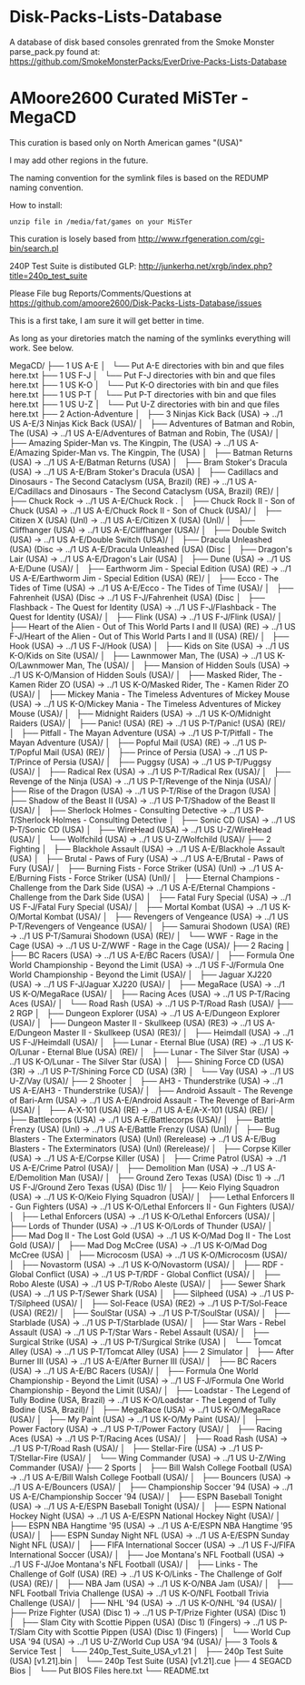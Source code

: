 # Disk-Packs-Lists-Database
A database of disk based consoles grenrated from the Smoke Monster parse_pack.py found at: https://github.com/SmokeMonsterPacks/EverDrive-Packs-Lists-Database 


# AMoore2600 Curated MiSTer - MegaCD

This curation is based only on North American games "(USA)" 

I may add other regions in the future. 

The naming convention for the symlink files is based on the REDUMP naming convention.

How to install:
   
	unzip file in /media/fat/games on your MiSTer


This curation is losely based from http://www.rfgeneration.com/cgi-bin/search.pl

240P Test Suite is distibuted GLP: http://junkerhq.net/xrgb/index.php?title=240p_test_suite

Please File bug Reports/Comments/Questions at https://github.com/amoore2600/Disk-Packs-Lists-Database/issues

This is a first take, I am sure it will get better in time.

As long as your diretories match the naming of the symlinks everything will work. See below.

 

MegaCD/
├── 1 US A-E
│   └── Put A-E directories with bin and que files here.txt
├── 1 US F-J
│   └── Put F-J directories with bin and que files here.txt
├── 1 US K-O
│   └── Put K-O directories with bin and que files here.txt
├── 1 US P-T
│   └── Put P-T directories with bin and que files here.txt
├── 1 US U-Z
│   └── Put U-Z directories with bin and que files here.txt
├── 2 Action-Adventure
│   ├── 3 Ninjas Kick Back (USA) -> ../1 US A-E/3 Ninjas Kick Back (USA)/
│   ├── Adventures of Batman and Robin, The (USA) -> ../1 US A-E/Adventures of Batman and Robin, The (USA)/
│   ├── Amazing Spider-Man vs. The Kingpin, The (USA) -> ../1 US A-E/Amazing Spider-Man vs. The Kingpin, The (USA)
│   ├── Batman Returns (USA) -> ../1 US A-E/Batman Returns (USA)
│   ├── Bram Stoker's Dracula (USA) -> ../1 US A-E/Bram Stoker's Dracula (USA)
│   ├── Cadillacs and Dinosaurs - The Second Cataclysm (USA, Brazil) (RE) -> ../1 US A-E/Cadillacs and Dinosaurs - The Second Cataclysm (USA, Brazil) (RE)/
│   ├── Chuck Rock  -> ../1 US A-E/Chuck Rock .
│   ├── Chuck Rock II - Son of Chuck (USA) -> ../1 US A-E/Chuck Rock II - Son of Chuck (USA)/
│   ├── Citizen X (USA) (Unl) -> ../1 US A-E/Citizen X (USA) (Unl)/
│   ├── Cliffhanger (USA) -> ../1 US A-E/Cliffhanger (USA)/
│   ├── Double Switch (USA) -> ../1 US A-E/Double Switch (USA)/
│   ├── Dracula Unleashed (USA) (Disc -> ../1 US A-E/Dracula Unleashed (USA) (Disc 
│   ├── Dragon's Lair (USA) -> ../1 US A-E/Dragon's Lair (USA)
│   ├── Dune (USA) -> ../1 US A-E/Dune (USA)/
│   ├── Earthworm Jim - Special Edition (USA) (RE) -> ../1 US A-E/Earthworm Jim - Special Edition (USA) (RE)/
│   ├── Ecco - The Tides of Time (USA) -> ../1 US A-E/Ecco - The Tides of Time (USA)/
│   ├── Fahrenheit (USA) (Disc -> ../1 US F-J/Fahrenheit (USA) (Disc 
│   ├── Flashback - The Quest for Identity (USA) -> ../1 US F-J/Flashback - The Quest for Identity (USA)/
│   ├── Flink (USA) -> ../1 US F-J/Flink (USA)/
│   ├── Heart of the Alien - Out of This World Parts I and II (USA) (RE) -> ../1 US F-J/Heart of the Alien - Out of This World Parts I and II (USA) (RE)/
│   ├── Hook (USA) -> ../1 US F-J/Hook (USA)
│   ├── Kids on Site (USA) -> ../1 US K-O/Kids on Site (USA)/
│   ├── Lawnmower Man, The (USA) -> ../1 US K-O/Lawnmower Man, The (USA)/
│   ├── Mansion of Hidden Souls (USA) -> ../1 US K-O/Mansion of Hidden Souls (USA)/
│   ├── Masked Rider, The - Kamen Rider ZO (USA) -> ../1 US K-O/Masked Rider, The - Kamen Rider ZO (USA)/
│   ├── Mickey Mania - The Timeless Adventures of Mickey Mouse (USA) -> ../1 US K-O/Mickey Mania - The Timeless Adventures of Mickey Mouse (USA)/
│   ├── Midnight Raiders (USA) -> ../1 US K-O/Midnight Raiders (USA)/
│   ├── Panic! (USA) (RE) -> ../1 US P-T/Panic! (USA) (RE)/
│   ├── Pitfall - The Mayan Adventure (USA) -> ../1 US P-T/Pitfall - The Mayan Adventure (USA)/
│   ├── Popful Mail (USA) (RE) -> ../1 US P-T/Popful Mail (USA) (RE)/
│   ├── Prince of Persia (USA) -> ../1 US P-T/Prince of Persia (USA)/
│   ├── Puggsy (USA) -> ../1 US P-T/Puggsy (USA)/
│   ├── Radical Rex (USA) -> ../1 US P-T/Radical Rex (USA)/
│   ├── Revenge of the Ninja (USA) -> ../1 US P-T/Revenge of the Ninja (USA)/
│   ├── Rise of the Dragon (USA) -> ../1 US P-T/Rise of the Dragon (USA)
│   ├── Shadow of the Beast II (USA) -> ../1 US P-T/Shadow of the Beast II (USA)/
│   ├── Sherlock Holmes - Consulting Detective -> ../1 US P-T/Sherlock Holmes - Consulting Detective 
│   ├── Sonic CD (USA) -> ../1 US P-T/Sonic CD (USA)
│   ├── WireHead (USA) -> ../1 US U-Z/WireHead (USA)/
│   └── Wolfchild (USA) -> ../1 US U-Z/Wolfchild (USA)/
├── 2 Fighting
│   ├── Blackhole Assault (USA) -> ../1 US A-E/Blackhole Assault (USA)
│   ├── Brutal - Paws of Fury (USA) -> ../1 US A-E/Brutal - Paws of Fury (USA)/
│   ├── Burning Fists - Force Striker (USA) (Unl) -> ../1 US A-E/Burning Fists - Force Striker (USA) (Unl)/
│   ├── Eternal Champions - Challenge from the Dark Side (USA) -> ../1 US A-E/Eternal Champions - Challenge from the Dark Side (USA)
│   ├── Fatal Fury Special (USA) -> ../1 US F-J/Fatal Fury Special (USA)/
│   ├── Mortal Kombat (USA) -> ../1 US K-O/Mortal Kombat (USA)/
│   ├── Revengers of Vengeance (USA) -> ../1 US P-T/Revengers of Vengeance (USA)/
│   ├── Samurai Shodown (USA) (RE) -> ../1 US P-T/Samurai Shodown (USA) (RE)/
│   └── WWF - Rage in the Cage (USA) -> ../1 US U-Z/WWF - Rage in the Cage (USA)/
├── 2 Racing
│   ├── BC Racers (USA) -> ../1 US A-E/BC Racers (USA)/
│   ├── Formula One World Championship - Beyond the Limit (USA) -> ../1 US F-J/Formula One World Championship - Beyond the Limit (USA)/
│   ├── Jaguar XJ220 (USA) -> ../1 US F-J/Jaguar XJ220 (USA)/
│   ├── MegaRace (USA) -> ../1 US K-O/MegaRace (USA)/
│   ├── Racing Aces (USA) -> ../1 US P-T/Racing Aces (USA)/
│   └── Road Rash (USA) -> ../1 US P-T/Road Rash (USA)/
├── 2 RGP
│   ├── Dungeon Explorer (USA) -> ../1 US A-E/Dungeon Explorer (USA)/
│   ├── Dungeon Master II - Skullkeep (USA) (RE3) -> ../1 US A-E/Dungeon Master II - Skullkeep (USA) (RE3)/
│   ├── Heimdall (USA) -> ../1 US F-J/Heimdall (USA)/
│   ├── Lunar - Eternal Blue (USA) (RE) -> ../1 US K-O/Lunar - Eternal Blue (USA) (RE)/
│   ├── Lunar - The Silver Star (USA) -> ../1 US K-O/Lunar - The Silver Star (USA)
│   ├── Shining Force CD (USA) (3R) -> ../1 US P-T/Shining Force CD (USA) (3R)
│   └── Vay (USA) -> ../1 US U-Z/Vay (USA)/
├── 2 Shooter
│   ├── AH3 - Thunderstrike (USA) -> ../1 US A-E/AH3 - Thunderstrike (USA)/
│   ├── Android Assault - The Revenge of Bari-Arm (USA) -> ../1 US A-E/Android Assault - The Revenge of Bari-Arm (USA)/
│   ├── A-X-101 (USA) (RE) -> ../1 US A-E/A-X-101 (USA) (RE)/
│   ├── Battlecorps (USA) -> ../1 US A-E/Battlecorps (USA)/
│   ├── Battle Frenzy (USA) (Unl) -> ../1 US A-E/Battle Frenzy (USA) (Unl)/
│   ├── Bug Blasters - The Exterminators (USA) (Unl) (Rerelease) -> ../1 US A-E/Bug Blasters - The Exterminators (USA) (Unl) (Rerelease)/
│   ├── Corpse Killer (USA) -> ../1 US A-E/Corpse Killer (USA)
│   ├── Crime Patrol (USA) -> ../1 US A-E/Crime Patrol (USA)/
│   ├── Demolition Man (USA) -> ../1 US A-E/Demolition Man (USA)/
│   ├── Ground Zero Texas (USA) (Disc 1) -> ../1 US F-J/Ground Zero Texas (USA) (Disc 1)/
│   ├── Keio Flying Squadron (USA) -> ../1 US K-O/Keio Flying Squadron (USA)/
│   ├── Lethal Enforcers II - Gun Fighters (USA) -> ../1 US K-O/Lethal Enforcers II - Gun Fighters (USA)/
│   ├── Lethal Enforcers (USA) -> ../1 US K-O/Lethal Enforcers (USA)/
│   ├── Lords of Thunder (USA) -> ../1 US K-O/Lords of Thunder (USA)/
│   ├── Mad Dog II - The Lost Gold (USA) -> ../1 US K-O/Mad Dog II - The Lost Gold (USA)/
│   ├── Mad Dog McCree (USA) -> ../1 US K-O/Mad Dog McCree (USA)
│   ├── Microcosm (USA) -> ../1 US K-O/Microcosm (USA)/
│   ├── Novastorm (USA) -> ../1 US K-O/Novastorm (USA)/
│   ├── RDF - Global Conflict (USA) -> ../1 US P-T/RDF - Global Conflict (USA)/
│   ├── Robo Aleste (USA) -> ../1 US P-T/Robo Aleste (USA)/
│   ├── Sewer Shark (USA) -> ../1 US P-T/Sewer Shark (USA)
│   ├── Silpheed (USA) -> ../1 US P-T/Silpheed (USA)/
│   ├── Sol-Feace (USA) (RE2) -> ../1 US P-T/Sol-Feace (USA) (RE2)/
│   ├── SoulStar (USA) -> ../1 US P-T/SoulStar (USA)/
│   ├── Starblade (USA) -> ../1 US P-T/Starblade (USA)/
│   ├── Star Wars - Rebel Assault (USA) -> ../1 US P-T/Star Wars - Rebel Assault (USA)/
│   ├── Surgical Strike (USA) -> ../1 US P-T/Surgical Strike (USA)
│   └── Tomcat Alley (USA) -> ../1 US P-T/Tomcat Alley (USA)
├── 2 Simulator
│   ├── After Burner III (USA) -> ../1 US A-E/After Burner III (USA)/
│   ├── BC Racers (USA) -> ../1 US A-E/BC Racers (USA)/
│   ├── Formula One World Championship - Beyond the Limit (USA) -> ../1 US F-J/Formula One World Championship - Beyond the Limit (USA)/
│   ├── Loadstar - The Legend of Tully Bodine (USA, Brazil) -> ../1 US K-O/Loadstar - The Legend of Tully Bodine (USA, Brazil)/
│   ├── MegaRace (USA) -> ../1 US K-O/MegaRace (USA)/
│   ├── My Paint (USA) -> ../1 US K-O/My Paint (USA)/
│   ├── Power Factory (USA) -> ../1 US P-T/Power Factory (USA)/
│   ├── Racing Aces (USA) -> ../1 US P-T/Racing Aces (USA)/
│   ├── Road Rash (USA) -> ../1 US P-T/Road Rash (USA)/
│   ├── Stellar-Fire (USA) -> ../1 US P-T/Stellar-Fire (USA)/
│   └── Wing Commander (USA) -> ../1 US U-Z/Wing Commander (USA)/
├── 2 Sports
│   ├── Bill Walsh College Football (USA) -> ../1 US A-E/Bill Walsh College Football (USA)/
│   ├── Bouncers (USA) -> ../1 US A-E/Bouncers (USA)/
│   ├── Championship Soccer '94 (USA) -> ../1 US A-E/Championship Soccer '94 (USA)/
│   ├── ESPN Baseball Tonight (USA) -> ../1 US A-E/ESPN Baseball Tonight (USA)/
│   ├── ESPN National Hockey Night (USA) -> ../1 US A-E/ESPN National Hockey Night (USA)/
│   ├── ESPN NBA Hangtime '95 (USA) -> ../1 US A-E/ESPN NBA Hangtime '95 (USA)/
│   ├── ESPN Sunday Night NFL (USA) -> ../1 US A-E/ESPN Sunday Night NFL (USA)/
│   ├── FIFA International Soccer (USA) -> ../1 US F-J/FIFA International Soccer (USA)/
│   ├── Joe Montana's NFL Football (USA) -> ../1 US F-J/Joe Montana's NFL Football (USA)/
│   ├── Links - The Challenge of Golf (USA) (RE) -> ../1 US K-O/Links - The Challenge of Golf (USA) (RE)/
│   ├── NBA Jam (USA) -> ../1 US K-O/NBA Jam (USA)/
│   ├── NFL Football Trivia Challenge (USA) -> ../1 US K-O/NFL Football Trivia Challenge (USA)/
│   ├── NHL '94 (USA) -> ../1 US K-O/NHL '94 (USA)/
│   ├── Prize Fighter (USA) (Disc 1) -> ../1 US P-T/Prize Fighter (USA) (Disc 1)
│   ├── Slam City with Scottie Pippen (USA) (Disc 1) (Fingers) -> ../1 US P-T/Slam City with Scottie Pippen (USA) (Disc 1) (Fingers)
│   └── World Cup USA '94 (USA) -> ../1 US U-Z/World Cup USA '94 (USA)/
├── 3 Tools & Service Test
│   └── 240p_Test_Suite_USA_v1.21
│       ├── 240p Test Suite (USA) [v1.21].bin
│       └── 240p Test Suite (USA) [v1.21].cue
├── 4 SEGACD Bios
│   └── Put BIOS Files here.txt
└── README.txt

